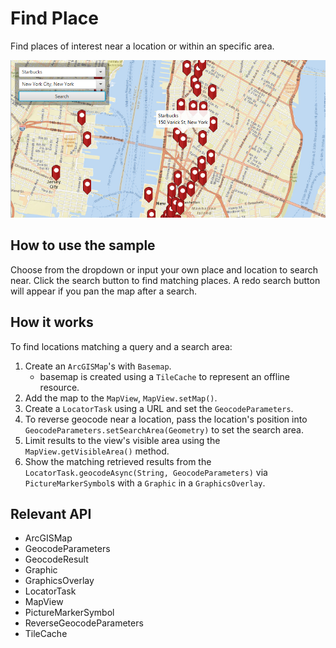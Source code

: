 # Find Place

Find places of interest near a location or within an specific area.

![](FindPlace.png)

## How to use the sample

Choose from the dropdown or input your own place and location to search near. Click the search button to find matching places. A redo search button will appear if you pan the map after a search.

## How it works

To find locations matching a query and a search area:

1. Create an `ArcGISMap`'s with `Basemap`.
    * basemap is created using a `TileCache` to represent an offline resource.
2. Add the map to the `MapView`, `MapView.setMap()`.
3. Create a `LocatorTask` using a URL and set the `GeocodeParameters`.
4. To reverse geocode near a location, pass the location's position into `GeocodeParameters.setSearchArea(Geometry)` to set the search area.
5. Limit results to the view's visible area using the `MapView.getVisibleArea()` method.
6. Show the matching retrieved results from the `LocatorTask.geocodeAsync(String, GeocodeParameters)` via `PictureMarkerSymbol`s with a `Graphic` in a `GraphicsOverlay`.

## Relevant API

* ArcGISMap
* GeocodeParameters
* GeocodeResult
* Graphic
* GraphicsOverlay
* LocatorTask
* MapView
* PictureMarkerSymbol
* ReverseGeocodeParameters
* TileCache
